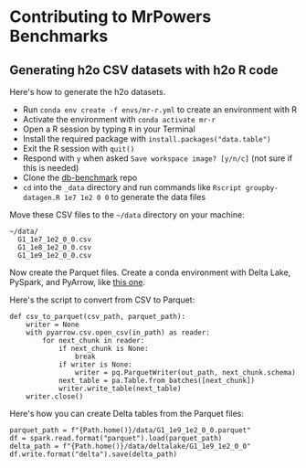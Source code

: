 # Contributing to MrPowers Benchmarks

## Generating h2o CSV datasets with h2o R code

Here's how to generate the h2o datasets.

* Run `conda env create -f envs/mr-r.yml` to create an environment with R
* Activate the environment with `conda activate mr-r`
* Open a R session by typing `R` in your Terminal
* Install the required package with `install.packages("data.table")`
* Exit the R session with `quit()`
* Respond with `y` when asked `Save workspace image? [y/n/c]` (not sure if this is needed)
* Clone the [db-benchmark](https://github.com/h2oai/db-benchmark) repo
* `cd` into the `_data` directory and run commands like `Rscript groupby-datagen.R 1e7 1e2 0 0` to generate the data files

Move these CSV files to the `~/data` directory on your machine:

```
~/data/
  G1_1e7_1e2_0_0.csv
  G1_1e8_1e2_0_0.csv
  G1_1e9_1e2_0_0.csv
```

Now create the Parquet files.  Create a conda environment with Delta Lake, PySpark, and PyArrow, like [this one](https://github.com/delta-io/delta-examples/blob/master/envs/pyspark-340-delta-240.yml).

Here's the script to convert from CSV to Parquet:

```
def csv_to_parquet(csv_path, parquet_path):
    writer = None
    with pyarrow.csv.open_csv(in_path) as reader:
        for next_chunk in reader:
            if next_chunk is None:
                break
            if writer is None:
                writer = pq.ParquetWriter(out_path, next_chunk.schema)
            next_table = pa.Table.from_batches([next_chunk])
            writer.write_table(next_table)
    writer.close()
```

Here's how you can create Delta tables from the Parquet files:

```
parquet_path = f"{Path.home()}/data/G1_1e9_1e2_0_0.parquet"
df = spark.read.format("parquet").load(parquet_path)
delta_path = f"{Path.home()}/data/deltalake/G1_1e9_1e2_0_0"
df.write.format("delta").save(delta_path)
```
